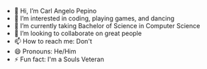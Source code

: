 - 👋 Hi, I’m Carl Angelo Pepino
- 👀 I’m interested in coding, playing games, and dancing
- 🌱 I’m currently taking Bachelor of Science in Computer Science
- 💞️ I’m looking to collaborate on great people
- 📫 How to reach me: Don't
- 😄 Pronouns: He/Him
- ⚡ Fun fact: I'm a Souls Veteran

<!---
Smoll05/Smoll05 is a ✨ special ✨ repository because its `README.md` (this file) appears on your GitHub profile.
You can click the Preview link to take a look at your changes.
--->
